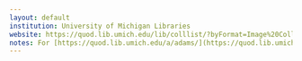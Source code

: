 ```yaml
---
layout: default
institution: University of Michigan Libraries
website: https://quod.lib.umich.edu/lib/colllist/?byFormat=Image%20Collections&accessFacet=public
notes: For [https://quod.lib.umich.edu/a/adams/](https://quod.lib.umich.edu/a/adams/) [https://github.com/2SC1815J/open-in-iiif-viewer](https://github.com/2SC1815J/open-in-iiif-viewer) provides the easiest way of getting the manifest for objects in this site. For all other collections click on the `Share/Cite` button and `Image view...` dropdown. Get the URL in the `src` field. Replace numbers that will look like: `0,0,2005,2106/!522,482` with `full/full`. Enter the URL in [https://dnoneill.github.io/annotate/imageditor/](https://dnoneill.github.io/annotate/imageditor/). 
---
```

